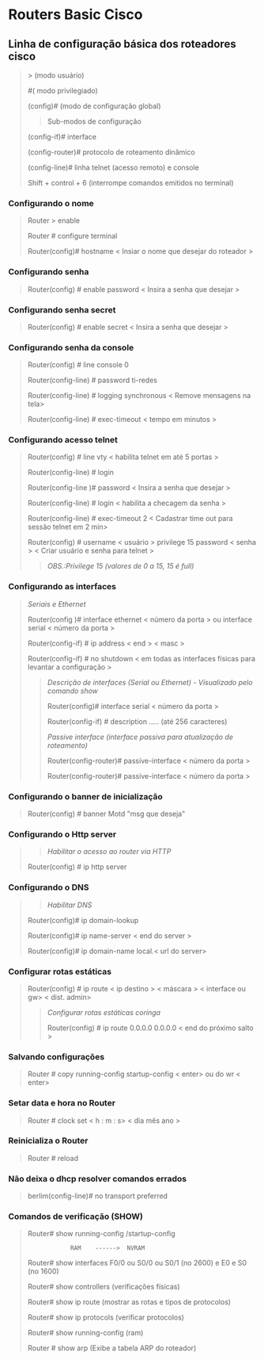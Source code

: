 # Routers Basic Cisco
## Linha de configuração básica dos roteadores cisco 
>
 > &gt; (modo usuário)
 >
 >#( modo privilegiado)
 >
 > (config)# (modo de configuração global)
 >
 >>Sub-modos de configuração
 >
> (config-if)# interface
>
> (config-router)# protocolo de roteamento dinâmico
>
> (config-line)# linha telnet (acesso remoto) e console
>
> Shift + control + 6 (interrompe comandos emitidos no terminal)

###  Configurando o nome
>Router &gt; enable
>
>Router # configure terminal
>
> Router(config)# hostname < Insiar o nome que  desejar do roteador >

### Configurando senha 
>Router(config) # enable password < Insira a senha que desejar >

### Configurando senha secret
>Router(config) # enable secret < Insira a senha que desejar >

### Configurando senha da console

>Router(config) # line console 0
>
>Router(config-line) # password ti-redes
>
>Router(config-line) # logging synchronous < Remove mensagens na tela>
>
>Router(config-line) # exec-timeout < tempo em minutos >

### Configurando acesso telnet 

>Router(config) # line vty < habilita telnet  em até 5 portas >
>
>Router(config-line) # login
>
>Router(config-line )# password < Insira a senha que desejar >
>
>Router(config-line) # login  < habilita a checagem da senha >
>
>Router(config-line) # exec-timeout 2  < Cadastrar time out para sessão telnet em 2 min>
>
>Router(config) # username < usuário > privilege 15 password < senha > < Criar usuário e senha para telnet >
>
>>*OBS.:Privilege 15 (valores de 0 a 15, 15 é full)*
>

### Configurando as interfaces 
> *Seriais e Ethernet*
>
> Router(config )# interface ethernet < número da porta > ou interface serial < número da porta >
>
>Router(config-if) # ip address < end > < masc >
>
>Router(config-if) # no shutdown < em todas as interfaces físicas para levantar a configuração >
>
>> *Descrição de interfaces (Serial ou Ethernet) - Visualizado pelo comando show*
>>
>> Router(config)# interface serial < número da porta >
>>
>> Router(config-if) # description ..... (até 256 caracteres)
>>
>>*Passive interface (interface passiva para atualização de roteamento)*
>>
>> Router(config-router)# passive-interface < número da porta >
>>
>> Router(config-router)# passive-interface < número da porta >
>

### Configurando o banner de inicialização
>
>Router(config) # banner Motd "msg que deseja"
>

### Configurando o  Http server
>>*Habilitar o acesso ao router via HTTP*
>
>Router(config) # ip http server
>

### Configurando o  DNS
>>*Habilitar DNS*
>
> Router(config)# ip domain-lookup
>
> Router(config)# ip name-server < end do server >
>
> Router(config)# ip domain-name local.< url do server>

### Configurar rotas estáticas
>
> Router(config) # ip route < ip destino > < máscara > < interface ou gw> < dist. admin>
>>
>>*Configurar rotas estáticas coringa*
>>
>>Router(config) # ip route 0.0.0.0 0.0.0.0 < end do próximo salto >

### Salvando configurações 
>
> Router # copy running-config startup-config < enter> ou do wr < enter> 
>

###  Setar data e hora no Router
>
> Router # clock set < h : m : s> < dia mês ano >

### Reinicializa o Router
>
> Router # reload

### Não deixa o dhcp resolver comandos errados
>
> berlim(config-line)# no transport preferred

### Comandos de verificação (SHOW)
>
>Router# show running-config /startup-config
>
>                 RAM    ------>  NVRAM
>
> Router# show interfaces F0/0 ou S0/0 ou S0/1 (no 2600) e E0 e S0 (no 1600)
>
> Router# show controllers (verificações físicas)
>
> Router# show ip route (mostrar as rotas e tipos de protocolos)
>
> Router# show ip protocols (verificar protocolos)
>
> Router# show running-config (ram)
>
>Router # show arp (Exibe a tabela ARP do roteador)